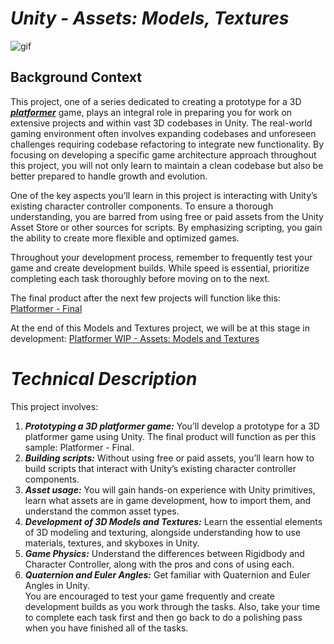 # ***Unity - Assets: Models, Textures***
![gif](https://s3.eu-west-3.amazonaws.com/hbtn.intranet.project.files/holbertonschool-cs-unity/435/0.gif)

## Background Context
This project, one of a series dedicated to creating a prototype for a 3D ***[platformer](https://en.wikipedia.org/wiki/Platformer)*** game, plays an integral role in preparing you for work on extensive projects and within vast 3D codebases in Unity. The real-world gaming environment often involves expanding codebases and unforeseen challenges requiring codebase refactoring to integrate new functionality. By focusing on developing a specific game architecture approach throughout this project, you will not only learn to maintain a clean codebase but also be better prepared to handle growth and evolution.

One of the key aspects you’ll learn in this project is interacting with Unity’s existing character controller components. To ensure a thorough understanding, you are barred from using free or paid assets from the Unity Asset Store or other sources for scripts. By emphasizing scripting, you gain the ability to create more flexible and optimized games.

Throughout your development process, remember to frequently test your game and create development builds. While speed is essential, prioritize completing each task thoroughly before moving on to the next.

The final product after the next few projects will function like this: [Platformer - Final](https://hs-hq.github.io/AR-VR/0x08-unity-audio/)

At the end of this Models and Textures project, we will be at this stage in development: [Platformer WIP - Assets: Models and Textures](https://hs-hq.github.io/AR-VR/0x05-unity_assets_models_textures/)

# ***Technical Description***
This project involves:

1. ***Prototyping a 3D platformer game:*** You’ll develop a prototype for a 3D platformer game using Unity. The final product will function as per this sample: Platformer - Final.
2. ***Building scripts:*** Without using free or paid assets, you’ll learn how to build scripts that interact with Unity’s existing character controller components.
3. ***Asset usage:*** You will gain hands-on experience with Unity primitives, learn what assets are in game development, how to import them, and understand the common asset types.
4. ***Development of 3D Models and Textures:*** Learn the essential elements of 3D modeling and texturing, alongside understanding how to use materials, textures, and skyboxes in Unity.
5. ***Game Physics:*** Understand the differences between Rigidbody and Character Controller, along with the pros and cons of using each.
6. ***Quaternion and Euler Angles:*** Get familiar with Quaternion and Euler Angles in Unity.
\
You are encouraged to test your game frequently and create development builds as you work through the tasks. Also, take your time to complete each task first and then go back to do a polishing pass when you have finished all of the tasks.

